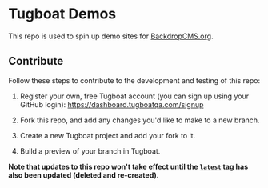 Tugboat Demos
=============

This repo is used to spin up demo sites for
[BackdropCMS.org](https://backdropcms.org/demo).

Contribute
----------

Follow these steps to contribute to the development and testing of this repo:

1. Register your own, free Tugboat account (you can sign up using your GitHub
   login): https://dashboard.tugboatqa.com/signup

1. Fork this repo, and add any changes you'd like to make to a new branch.

1. Create a new Tugboat project and add your fork to it.

1. Build a preview of your branch in Tugboat.

**Note that updates to this repo won't take effect until the
[`latest`](https://github.com/backdrop-ops/tugboat-demos/releases/tag/latest)
tag has also been updated (deleted and re-created).**
